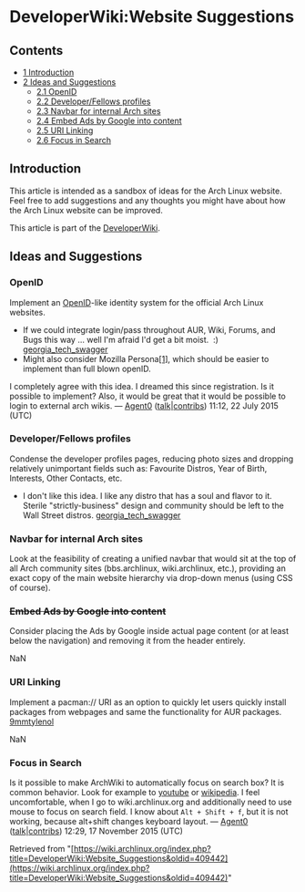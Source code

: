# DeveloperWiki:Website Suggestions

## Contents

*   [1 Introduction](#Introduction)
*   [2 Ideas and Suggestions](#Ideas_and_Suggestions)
    *   [2.1 OpenID](#OpenID)
    *   [2.2 Developer/Fellows profiles](#Developer.2FFellows_profiles)
    *   [2.3 Navbar for internal Arch sites](#Navbar_for_internal_Arch_sites)
    *   [2.4 Embed Ads by Google into content](#Embed_Ads_by_Google_into_content)
    *   [2.5 URI Linking](#URI_Linking)
    *   [2.6 Focus in Search](#Focus_in_Search)

## Introduction

This article is intended as a sandbox of ideas for the Arch Linux website. Feel free to add suggestions and any thoughts you might have about how the Arch Linux website can be improved.

This article is part of the [DeveloperWiki](/index.php/DeveloperWiki "DeveloperWiki").

## Ideas and Suggestions

### OpenID

Implement an [OpenID](http://openid.net/)-like identity system for the official Arch Linux websites.

*   If we could integrate login/pass throughout AUR, Wiki, Forums, and Bugs this way ... well I'm afraid I'd get a bit moist.  :)
    [georgia_tech_swagger](/index.php/User:Georgia_tech_swagger "User:Georgia tech swagger")
*   Might also consider Mozilla Persona[[1]](https://www.mozilla.org/en-US/persona/), which should be easier to implement than full blown openID.

I completely agree with this idea. I dreamed this since registration. Is it possible to implement? Also, it would be great that it would be possible to login to external arch wikis. — [Agent0](/index.php/User:Agent0 "User:Agent0") ([talk](/index.php/User_talk:Agent0 "User talk:Agent0")|[contribs](/index.php/Special:Contributions/Agent0 "Special:Contributions/Agent0")) 11:12, 22 July 2015 (UTC)

### Developer/Fellows profiles

Condense the developer profiles pages, reducing photo sizes and dropping relatively unimportant fields such as: Favourite Distros, Year of Birth, Interests, Other Contacts, etc.

*   I don't like this idea. I like any distro that has a soul and flavor to it. Sterile "strictly-business" design and community should be left to the Wall Street distros.
    [georgia_tech_swagger](/index.php/User:Georgia_tech_swagger "User:Georgia tech swagger")

### Navbar for internal Arch sites

Look at the feasibility of creating a unified navbar that would sit at the top of all Arch community sites (bbs.archlinux, wiki.archlinux, etc.), providing an exact copy of the main website hierarchy via drop-down menus (using CSS of course).

### ~~Embed Ads by Google into content~~

Consider placing the Ads by Google inside actual page content (or at least below the navigation) and removing it from the header entirely.

NaN

### URI Linking

Implement a pacman:// URI as an option to quickly let users quickly install packages from webpages and same the functionality for AUR packages. [9mmtylenol](/index.php/User:9mmtylenol "User:9mmtylenol")

NaN

### Focus in Search

Is it possible to make ArchWiki to automatically focus on search box? It is common behavior. Look for example to [youtube](https://youtube.com) or [wikipedia](https://wikipedia.org). I feel uncomfortable, when I go to wiki.archlinux.org and additionally need to use mouse to focus on search field. I know about `Alt + Shift + f`, but it is not working, because alt+shift changes keyboard layout. — [Agent0](/index.php/User:Agent0 "User:Agent0") ([talk](/index.php/User_talk:Agent0 "User talk:Agent0")|[contribs](/index.php/Special:Contributions/Agent0 "Special:Contributions/Agent0")) 12:29, 17 November 2015 (UTC)

Retrieved from "[https://wiki.archlinux.org/index.php?title=DeveloperWiki:Website_Suggestions&oldid=409442](https://wiki.archlinux.org/index.php?title=DeveloperWiki:Website_Suggestions&oldid=409442)"